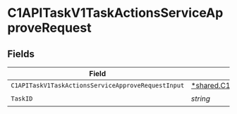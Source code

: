 # C1APITaskV1TaskActionsServiceApproveRequest


## Fields

| Field                                                                                                                               | Type                                                                                                                                | Required                                                                                                                            | Description                                                                                                                         |
| ----------------------------------------------------------------------------------------------------------------------------------- | ----------------------------------------------------------------------------------------------------------------------------------- | ----------------------------------------------------------------------------------------------------------------------------------- | ----------------------------------------------------------------------------------------------------------------------------------- |
| `C1APITaskV1TaskActionsServiceApproveRequestInput`                                                                                  | [*shared.C1APITaskV1TaskActionsServiceApproveRequestInput](../../models/shared/c1apitaskv1taskactionsserviceapproverequestinput.md) | :heavy_minus_sign:                                                                                                                  | N/A                                                                                                                                 |
| `TaskID`                                                                                                                            | *string*                                                                                                                            | :heavy_check_mark:                                                                                                                  | N/A                                                                                                                                 |